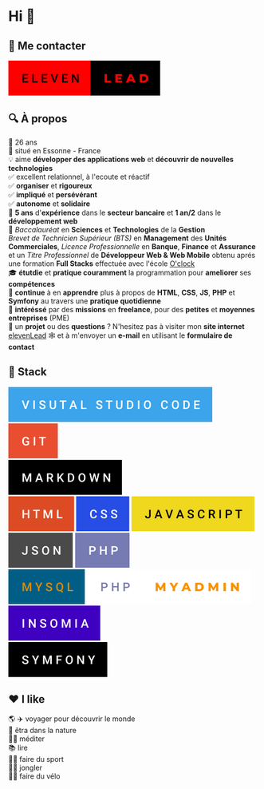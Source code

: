 # **Hi** :wave:

## 💬 **Me contacter**
![](images/eleven-lead.svg)

## :mag: **À propos**

:calendar: 26 ans  
:round_pushpin: situé en Essonne - France       
:bulb: aime **développer des applications web** et **découvrir de nouvelles technologies**   
:white_check_mark: excellent relationnel, à l'ecoute et réactif  
:white_check_mark: **organiser** et **rigoureux**  
:white_check_mark: **impliqué** et **persévérant**  
:white_check_mark: **autonome** et **solidaire**  
:bank: **5 ans** d'**expérience** dans le **secteur bancaire** et **1 an/2** dans le **développement web**  
:scroll: _Baccalauréat_ en **Sciences** et **Technologies** de la **Gestion**  
_Brevet de Technicien Supérieur (BTS)_ en **Management** des **Unités Commerciales**, _Licence Professionnelle_ en **Banque**, **Finance** et **Assurance** et un _Titre Professionnel_ de **Développeur Web & Web Mobile** obtenu aprés une formation **Full Stacks** effectuée avec l'école [O'clock](https://oclock.io/)  
:mortar_board: **étutdie** et **pratique couramment** la programmation pour **ameliorer** ses **compétences**    
:seedling: **continue** à en **apprendre** plus à propos de **HTML**, **CSS**, **JS**, **PHP** et **Symfony** au travers une **pratique quotidienne**   
:speech_balloon: **intéréssé** par des **missions** en **freelance**, pour des **petites** et **moyennes entreprises** (PME)      
:e-mail: un **projet** ou des **questions** ? N'hesitez pas à visiter mon **site internet** [elevenLead](https://oclock.io/) :spider_web: et à m'envoyer un **e-mail** en utilisant le **formulaire de contact**   

## :toolbox: **Stack**
![](images/visual-studio-code.svg) ![](images/git.svg)        
![](images/markdown.svg)      
![](images/html.svg) ![](images/css.svg) ![](images/javascript.svg) ![](images/json.svg) ![](images/php.svg)        
![](images/mysql.svg) ![](images/php-myadmin.svg) ![](images/insomia.svg)             
![](images/symfony.svg)

## :hearts: **I like**

:earth_americas: :airplane: voyager pour découvrir le monde  
:deciduous_tree: êtra dans la nature  
:lotus_position_man: méditer  
:books: lire  
:man_cartwheeling: faire du sport  
:man_juggling: jongler   
:biking_man: faire du vélo  
